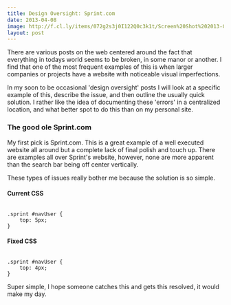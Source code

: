 ```yaml
---
title: Design Oversight: Sprint.com
date: 2013-04-08
image: http://f.cl.ly/items/072g2s3j0I122Q0c3k1t/Screen%20Shot%202013-07-16%20at%2010.23.20%20PM.png
layout: post
---
```


There are various posts on the web centered around the fact that everything in todays world seems to be broken, in some manor or another. I find that one of the most frequent examples of this is when larger companies or projects have a website with noticeable visual imperfections.

In my soon to be occasional 'design oversight' posts I will look at a specific example of this, describe the issue, and then outline the usually quick solution. I rather like the idea of documenting these 'errors' in a centralized location, and what better spot to do this than on my personal site.

### The good ole Sprint.com

My first pick is Sprint.com. This is a great example of a well executed website all around but a complete lack of final polish and touch up. There are examples all over Sprint's website, however, none are more apparent than the search bar being off center vertically.

These types of issues really bother me because the solution is so simple.

#### Current CSS
<code class="prettyprint">
.sprint #navUser {
	top: 5px;
}
</code>

#### Fixed CSS
<code class="prettyprint">
.sprint #navUser {
	top: 4px;
}
</code>

Super simple, I hope someone catches this and gets this resolved, it would make my day.